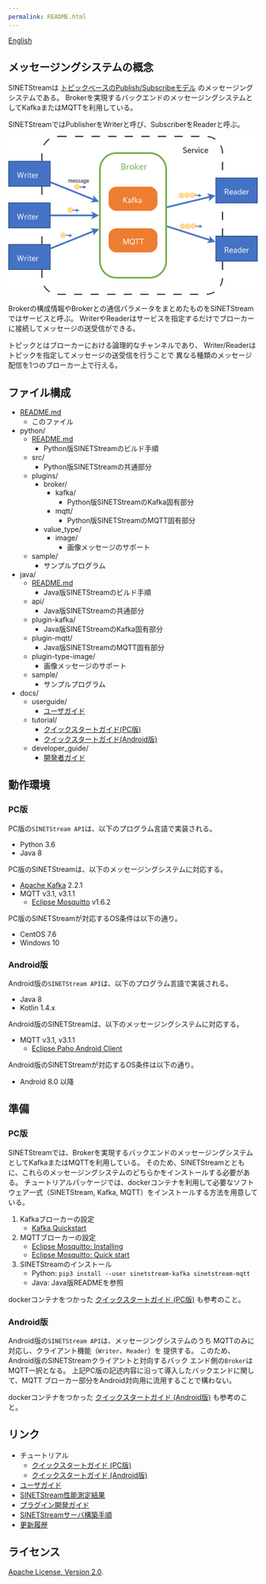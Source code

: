 ```yaml
---
permalink: README.html
---
```

<!--
Copyright (C) 2019-2021 National Institute of Informatics

Licensed to the Apache Software Foundation (ASF) under one
or more contributor license agreements.  See the NOTICE file
distributed with this work for additional information
regarding copyright ownership.  The ASF licenses this file
to you under the Apache License, Version 2.0 (the
"License"); you may not use this file except in compliance
with the License.  You may obtain a copy of the License at

  http://www.apache.org/licenses/LICENSE-2.0

Unless required by applicable law or agreed to in writing,
software distributed under the License is distributed on an
"AS IS" BASIS, WITHOUT WARRANTIES OR CONDITIONS OF ANY
KIND, either express or implied.  See the License for the
specific language governing permissions and limitations
under the License.
--->

[English](README.en.md)

## メッセージングシステムの概念

SINETStreamは
[トピックベースのPublish/Subscribeモデル](https://ja.wikipedia.org/wiki/%E5%87%BA%E7%89%88-%E8%B3%BC%E8%AA%AD%E5%9E%8B%E3%83%A2%E3%83%87%E3%83%AB)
のメッセージングシステムである。
Brokerを実現するバックエンドのメッセージングシステムとしてKafkaまたはMQTTを利用している。

SINETStreamではPublisherをWriterと呼び、SubscriberをReaderと呼ぶ。

![メッセージングシステムの概念図](docs/images/overview.png)

Brokerの構成情報やBrokerとの通信パラメータをまとめたものをSINETStreamではサービスと呼ぶ。
WriterやReaderはサービスを指定するだけでブローカーに接続してメッセージの送受信ができる。

トピックとはブローカーにおける論理的なチャンネルであり、
Writer/Readerはトピックを指定してメッセージの送受信を行うことで
異なる種類のメッセージ配信を1つのブローカー上で行える。

## ファイル構成

* [README.md](README.md)
    * このファイル
* python/
    * [README.md](python/README.md)
        * Python版SINETStreamのビルド手順
    * src/
        * Python版SINETStreamの共通部分
    * plugins/
        * broker/
            * kafka/
                * Python版SINETStreamのKafka固有部分
            * mqtt/
                * Python版SINETStreamのMQTT固有部分
        * value_type/
            * image/
                * 画像メッセージのサポート
    * sample/
        * サンプルプログラム
* java/
    * [README.md](java/README.md)
        * Java版SINETStreamのビルド手順
    * api/
        * Java版SINETStreamの共通部分
    * plugin-kafka/
        * Java版SINETStreamのKafka固有部分
    * plugin-mqtt/
        * Java版SINETStreamのMQTT固有部分
    * plugin-type-image/
        * 画像メッセージのサポート
    * sample/
        * サンプルプログラム
* docs/
    * userguide/
        * [ユーザガイド](docs/userguide/index.md)
    * tutorial/
        * [クイックスタートガイド(PC版)](docs/tutorial/index.md)
        * [クイックスタートガイド(Android版)](docs/tutorial-android/index.md)
    * developer_guide/
        * [開発者ガイド](docs/developer_guide/index.md)

## 動作環境
### PC版

PC版の`SINETStream API`は、以下のプログラム言語で実装される。

* Python 3.6
* Java 8

PC版のSINETStreamは、以下のメッセージングシステムに対応する。

* [Apache Kafka](https://kafka.apache.org/) 2.2.1
* MQTT v3.1, v3.1.1
    * [Eclipse Mosquitto](https://mosquitto.org/) v1.6.2

PC版のSINETStreamが対応するOS条件は以下の通り。

* CentOS 7.6
* Windows 10

### Android版

Android版の`SINETStream API`は、以下のプログラム言語で実装される。

* Java 8
* Kotlin 1.4.x

Android版のSINETStreamは、以下のメッセージングシステムに対応する。

* MQTT v3.1, v3.1.1
    * [Eclipse Paho Android Client](https://www.eclipse.org/paho/index.php?page=clients/android/index.php)

Android版のSINETStreamが対応するOS条件は以下の通り。

* Android 8.0 以降

## 準備
### PC版

SINETStreamでは、Brokerを実現するバックエンドのメッセージングシステムとしてKafkaまたはMQTTを利用している。
そのため、SINETStreamとともに、これらのメッセージングシステムのどちらかをインストールする必要がある。
チュートリアルパッケージでは、dockerコンテナを利用して必要なソフトウェア一式（SINETStream, Kafka, MQTT）をインストールする方法を用意している。

1. Kafkaブローカーの設定
    * [Kafka Quickstart](https://kafka.apache.org/quickstart)
1. MQTTブローカーの設定
    * [Eclipse Mosquitto: Installing](https://github.com/eclipse/mosquitto#installing)
    * [Eclipse Mosquitto: Quick start](https://github.com/eclipse/mosquitto#quick-start)
1. SINETStreamのインストール
    * Python: `pip3 install --user sinetstream-kafka sinetstream-mqtt`
    * Java: Java版READMEを参照

dockerコンテナをつかった
[クイックスタートガイド (PC版)](docs/tutorial/index.md)
も参考のこと。

### Android版

Android版の`SINETStream API`は、メッセージングシステムのうち
MQTTのみに対応し、クライアント機能（`Writer`、`Reader`）を
提供する。
このため、Android版のSINETStreamクライアントと対向するバック
エンド側の`Broker`はMQTT一択となる。
上記PC版の記述内容に沿って導入したバックエンドに関して、MQTT
ブローカー部分をAndroid対向用に流用することで構わない。

dockerコンテナをつかった
[クイックスタートガイド (Android版)](docs/tutorial-android/index.md)
も参考のこと。

## リンク

* チュートリアル
    * [クイックスタートガイド (PC版)](docs/tutorial/index.md)
    * [クイックスタートガイド (Android版)](docs/tutorial-android/index.md)
* [ユーザガイド](docs/userguide/index.md)
* [SINETStream性能測定結果](docs/performance/index.md)
* [プラグイン開発ガイド](docs/developer_guide/index.md)
* [SINETStreamサーバ構築手順](server/brokers/index.md)
* [更新履歴](CHANGELOG.md)

## ライセンス

[Apache License, Version 2.0](https://www.apache.org/licenses/LICENSE-2.0).

